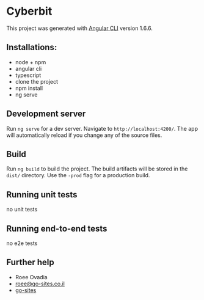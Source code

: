 # Cyberbit

This project was generated with [Angular CLI](https://github.com/angular/angular-cli) version 1.6.6.

## Installations:

* node + npm
* angular cli
* typescript
* clone the project
* npm install 
* ng serve



## Development server

Run `ng serve` for a dev server. Navigate to `http://localhost:4200/`. The app will automatically reload if you change any of the source files.


## Build

Run `ng build` to build the project. The build artifacts will be stored in the `dist/` directory. Use the `-prod` flag for a production build.

## Running unit tests

no unit tests
## Running end-to-end tests

no e2e tests

## Further help

* Roee Ovadia
* roee@go-sites.co.il
* [go-sites](http://www.go-sites.co.il)
